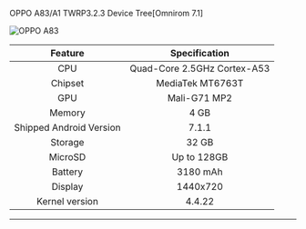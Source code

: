 OPPO A83/A1 TWRP3.2.3 Device Tree[Omnirom 7.1]

![OPPO A83](https://xuhaichao-1253369066.cos.ap-chengdu.myqcloud.com/OPPO-A83.png "OPPO A83")

| Feature                 | Specification                     |
|:-----------------------:|:---------------------------------:|
| CPU                     | Quad-Core 2.5GHz Cortex-A53       |
| Chipset                 | MediaTek MT6763T                  |
| GPU                     | Mali-G71 MP2                      |
| Memory                  | 4 GB                              |
| Shipped Android Version | 7.1.1                             |
| Storage                 | 32 GB                             |
| MicroSD                 | Up to 128GB                       |
| Battery                 | 3180 mAh                          |
| Display                 | 1440x720                          |
| Kernel version          | 4.4.22                            |
---------------------------------------------------------------
